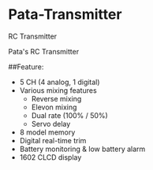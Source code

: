 # Pata-Transmitter
RC Transmitter

Pata's RC Transmitter


##Feature:
- 5 CH (4 analog, 1 digital)
- Various mixing features
  - Reverse mixing
  - Elevon mixing
  - Dual rate (100% / 50%)
  - Servo delay
- 8 model memory
- Digital real-time trim
- Battery monitoring & low battery alarm
- 1602 CLCD display

